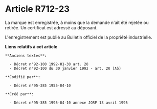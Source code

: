 # Article R712-23

La marque est enregistrée, à moins que la demande n'ait été rejetée ou retirée. Un certificat est adressé au déposant.

L'enregistrement est publié au Bulletin officiel de la propriété industrielle.

**Liens relatifs à cet article**

	**Anciens textes**:

	  - Décret n°92-100 1992-01-30 art. 20
	  - Décret n°92-100 du 30 janvier 1992 - art. 20 (Ab)

	**Codifié par**:

	  - Décret n°95-385 1955-04-10

	**Créé par**:

	  - Décret n°95-385 1995-04-10 annexe JORF 13 avril 1995
